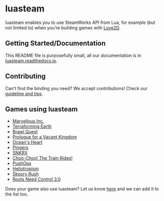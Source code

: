 # luasteam

luasteam enables you to use SteamWorks API from Lua, for example (but not limited to) when you’re building games with [Love2D](https://love2d.org/).

## Getting Started/Documentation

This README file is purposefully small, all our documentation is in [luasteam.readthedocs.io](https://luasteam.readthedocs.io).

## Contributing

Can't find the binding you need? We accept contributions! Check our [guideline and tips](CONTRIBUTING.md).

## Games using luasteam
- [Marvellous Inc.](https://store.steampowered.com/app/827940/Marvellous_Inc/)
- [Terraforming Earth](https://store.steampowered.com/app/1029220/Terraforming_Earth/)
- [Brawl Quest](https://store.steampowered.com/app/871940/BrawlQuest/)
- [Prologue for a Vacant Kingdom](https://store.steampowered.com/app/1040490/Prologue_for_a_Vacant_Kingdom/)
- [Ocean's Heart](https://store.steampowered.com/app/1393750/Oceans_Heart/)
- [Pingers](https://store.steampowered.com/app/1442410/Pingers/)
- [SNKRX](https://store.steampowered.com/app/915310/SNKRX/)
- [Choo-Choo! The Train Rides!](https://store.steampowered.com/app/743920/ChooChoo_The_Train_Rides/)
- [PushOps](https://store.steampowered.com/app/1705610/PushOps/)
- [Heliotropism](https://store.steampowered.com/app/1653100/Heliotropism/)
- [Skoory Rush](https://store.steampowered.com/app/2399810/Skoory_Rush/)
- [Roots Need Control 3.0](https://store.steampowered.com/app/2425570/Roots_Need_Control_30/)


Does your game also use luasteam? Let us know [here](https://github.com/uspgamedev/luasteam/issues/16) and we can add it to the list too.
